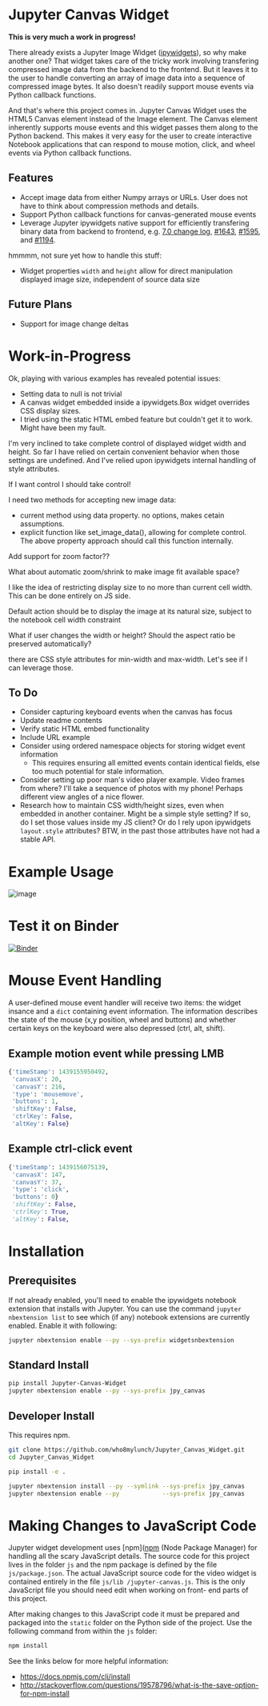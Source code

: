 # Jupyter Canvas Widget

**This is very much a work in progress!**

There already exists a Jupyter Image Widget ([ipywidgets](https://github.com/jupyter-widgets/ipywidgets)),
so why make another one?  That widget takes care of the tricky work involving transfering compressed
image data from the backend to the frontend.  But it leaves it to the user to handle converting an
array of image data into a sequence of compressed image bytes.  It also doesn't readily support
mouse events via Python callback functions.

And that's where this project comes in.  Jupyter Canvas Widget uses the HTML5 Canvas element
instead of the Image element.  The Canvas element inherently supports mouse events and this widget
passes them along to the Python backend.  This makes it very easy for the user to create
interactive Notebook applications that can respond to mouse motion, click, and wheel events via
Python callback functions.


## Features

- Accept image data from either Numpy arrays or URLs.  User does not have to think about compression
  methods and details.
- Support Python callback functions for canvas-generated mouse events
- Leverage Jupyter ipywidgets native support for efficiently transfering binary data from backend to
  frontend, e.g. [7.0 change log](https://github.com/jupyter-widgets/ipywidgets/blob/master/docs/source/changelog.md#70),
  [#1643](https://github.com/jupyter-widgets/ipywidgets/pull/1643),
  [#1595](https://github.com/jupyter-widgets/ipywidgets/pull/1595), and
  [#1194](https://github.com/jupyter-widgets/ipywidgets/pull/1194).


hmmmm, not sure yet how to handle this stuff:
- Widget properties `width` and `height` allow for direct manipulation displayed image size,
  independent of source data size

## Future Plans

- Support for image change deltas

# Work-in-Progress

Ok, playing with various examples has revealed potential issues:
- Setting data to null is not trivial
- A canvas widget embedded inside a ipywidgets.Box widget overrides CSS display sizes.
- I tried using the static HTML embed feature but couldn't get it to work.  Might have been my fault.

I'm very inclined to take complete control of displayed widget width and height.  So far I have
relied on certain convenient behavior when those settings are undefined.  And I've relied upon
ipywidgets internal handling of style attributes.

If I want control I should take control!

I need two methods for accepting new image data:
- current method using data property.  no options, makes cetain assumptions.
- explicit function like set_image_data(), allowing for complete control.  The above property
  approach should call this function internally.

Add support for zoom factor??

What about automatic zoom/shrink to make image fit available space?

I like the idea of restricting display size to no more than current cell width.  This can
be done entirely on JS side.

Default action should be to display the image at its natural size, subject to the notebook
cell width constraint

What if user changes the width or height?  Should the aspect ratio be preserved automatically?

there are CSS style attributes for min-width and max-width.  Let's see if I can leverage those.



## To Do
- Consider capturing keyboard events when the canvas has focus
- Update readme contents
- Verify static HTML embed functionality
- Include URL example
- Consider using ordered namespace objects for storing widget event information
    - This requires ensuring all emitted events contain identical fields, else too much potential
      for stale information.
- Consider setting up poor man's video player example.  Video frames from where?  I'll take a
  sequence of photos with my phone!  Perhaps different view angles of a nice flower.
- Research how to maintain CSS width/height sizes, even when embedded in another container. Might
  be a simple style setting?  If so, do I set those values inside my JS client?  Or do I rely
  upon ipywidgets `layout.style` attributes?  BTW, in the past those attributes have not had a stable
  API.

# Example Usage

![image](TBD)


# Test it on Binder

[![Binder](http://mybinder.org/badge.svg)](TBD)


# Mouse Event Handling

A user-defined mouse event handler will receive two items: the widget insance and a `dict`
containing event information.  The information describes the state of the mouse (x,y position,
wheel and buttons) and whether certain keys on the keyboard were also depressed (ctrl, alt, shift).

## Example motion event while pressing LMB

```py
{'timeStamp': 1439155950492,
 'canvasX': 20,
 'canvasY': 216,
 'type': 'mousemove',
 'buttons': 1,
 'shiftKey': False,
 'ctrlKey': False,
 'altKey': False}
```

## Example ctrl-click event

```py
{'timeStamp': 1439156075139,
 'canvasX': 147,
 'canvasY': 37,
 'type': 'click',
 'buttons': 0}
 'shiftKey': False,
 'ctrlKey': True,
 'altKey': False,
```


# Installation

## Prerequisites

If not already enabled, you'll need to enable the ipywidgets notebook extension that installs with
Jupyter.  You can use the command `jupyter nbextension list` to see which (if any) notebook
extensions are currently enabled.  Enable it with following:

```bash
jupyter nbextension enable --py --sys-prefix widgetsnbextension
```

## Standard Install

```bash
pip install Jupyter-Canvas-Widget
jupyter nbextension enable --py --sys-prefix jpy_canvas
```

## Developer Install

This requires npm.

```bash
git clone https://github.com/who8mylunch/Jupyter_Canvas_Widget.git
cd Jupyter_Canvas_Widget

pip install -e .

jupyter nbextension install --py --symlink --sys-prefix jpy_canvas
jupyter nbextension enable --py            --sys-prefix jpy_canvas
```

# Making Changes to JavaScript Code

Jupyter widget development uses [npm]([npm](https://docs.npmjs.com/getting-started/what-is-npm)
(Node Package Manager) for handling all the scary JavaScript details. The source code for this
project lives in the folder `js` and the npm package is defined by the file `js/package.json`.  The
actual JavaScript source code for the video widget is contained entirely in the file `js/lib
/jupyter-canvas.js`.  This is the only JavaScript file you should need edit when working on front-
end parts of this project.

After making changes to this JavaScript code it must be prepared and packaged into the `static`
folder on the Python side of the project.  Use the following command from within the `js` folder:

```bash
npm install
```

See the links below for more helpful information:
- https://docs.npmjs.com/cli/install
- http://stackoverflow.com/questions/19578796/what-is-the-save-option-for-npm-install

